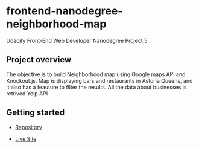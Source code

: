 # frontend-nanodegree-neighborhood-map

Udacity Front-End Web Developer Nanodegree Project 5


## Project overview

The objective is to build Neighborhood map using Google maps API and Knockout.js. Map is displaying bars and restaurants in Astoria Queens, and it also has a feauture to filter the results. All the data about businesses is retrived Yelp API

## Getting started
* [Repository](https://github.com/mmarinm/udacity-neighborhoodMap-project)

* [Live Site](https://mmarinm.github.io/udacity-neighborhoodMap-project/)
